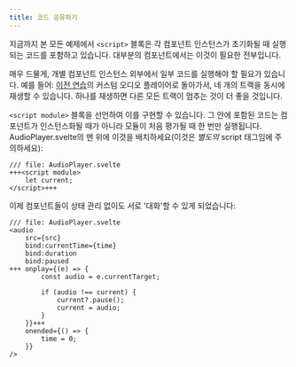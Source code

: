 ```yaml
---
title: 코드 공유하기
---
```


지금까지 본 모든 예제에서 `<script>` 블록은 각 컴포넌트 인스턴스가 초기화될 때 실행되는 코드를 포함하고 있습니다. 대부분의 컴포넌트에서는 이것이 필요한 전부입니다.

매우 드물게, 개별 컴포넌트 인스턴스 외부에서 일부 코드를 실행해야 할 필요가 있습니다. 예를 들어: [이전 연습](media-elements)의 커스텀 오디오 플레이어로 돌아가서, 네 개의 트랙을 동시에 재생할 수 있습니다. 하나를 재생하면 다른 모든 트랙이 멈추는 것이 더 좋을 것입니다.

`<script module>` 블록을 선언하여 이를 구현할 수 있습니다. 그 안에 포함된 코드는 컴포넌트가 인스턴스화될 때가 아니라 모듈이 처음 평가될 때 한 번만 실행됩니다. AudioPlayer.svelte의 맨 위에 이것을 배치하세요(이것은 _별도의_ script 태그임에 주의하세요):

```svelte
/// file: AudioPlayer.svelte
+++<script module>
	let current;
</script>+++
```

이제 컴포넌트들이 상태 관리 없이도 서로 '대화'할 수 있게 되었습니다:

```svelte
/// file: AudioPlayer.svelte
<audio
	src={src}
	bind:currentTime={time}
	bind:duration
	bind:paused
+++	onplay={(e) => {
		const audio = e.currentTarget;

		if (audio !== current) {
			current?.pause();
			current = audio;
		}
	}}+++
	onended={() => {
		time = 0;
	}}
/>
```
